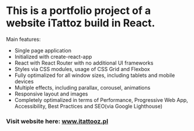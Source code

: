 # This is a portfolio project of a website iTattoz build in React.

Main features:

- Single page application
- Initialized with create-react-app
- React with React Router with no additional UI frameworks
- Styles via CSS modules, usage of CSS Grid and Flexbox
- Fully optimalized for all window sizes, including tablets and mobile devices
- Multiple effects, including parallax, corousel, animations
- Responsive layout and images
- Completely optimalized in terms of Performance, Progressive Web App, Accessibility, Best Practices and SEO(via Google Lighthouse)


### Visit website here: www.itattooz.pl
